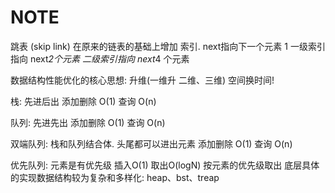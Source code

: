 # NOTE

跳表 (skip link)
在原来的链表的基础上增加 索引.
next指向下一个元素 1
一级索引指向 next*2个元素
二级索引指向 next*4 个元素

数据结构性能优化的核心思想:
升维(一维升 二维、三维)
空间换时间!


栈: 先进后出 添加删除 O(1)  查询 O(n)

队列: 先进先出 添加删除 O(1) 查询 O(n)

双端队列: 栈和队列结合体. 头尾都可以进出元素 添加删除 O(1)  查询 O(n)

优先队列: 元素是有优先级    插入O(1) 取出O(logN) 按元素的优先级取出
底层具体的实现数据结构较为复杂和多样化: heap、bst、treap
